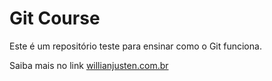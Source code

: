 # Git Course

Este é um repositório teste para ensinar como o Git funciona.

Saiba mais no link [willianjusten.com.br](http://willianjusten.com.br)